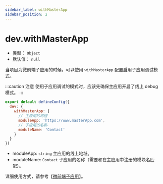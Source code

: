 ```yaml
---
sidebar_label: withMasterApp
sidebar_position: 2
---
```


# dev.withMasterApp



* 类型： `Object`
* 默认值： `null`

当项目为微前端子应用的时候，可以使用 `withMasterApp` 配置启用子应用调试模式。

:::caution 注意
使用子应用调试的模式时，应该先确保主应用开启了线上 debug 模式。
:::

```js title=modern.config.js
export default defineConfig({
  dev: {
    withMasterApp: {
      // 主应用的路径
      moduleApp: 'https://www.masterApp.com',
      // 子应用的名称
      moduleName: 'Contact'
    }
  }
})
```

- moduleApp: `string` 主应用的线上地址。
- moduleName: `Contact` 子应用的名称（需要和在主应用中注册的模块名匹配）。

详细使用方式，请参考【[微前端子应用](/docs/guides/usages/debug/micro-frontend)】。
